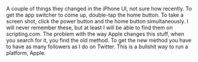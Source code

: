 A couple of things they changed in the iPhone UI, not sure how recently. To get the app switcher to come up, double-tap the home button. To take a screen shot, click the power button and the home button simultaneously. I will never remember these, but at least I will be able to find them on scripting.com. The problem with the way Apple changes this stuff, when you search for it, you find the old method. To get the new method you have to have as many followers as I do on Twitter. This is a bullshit way to run a platform, Apple. 
